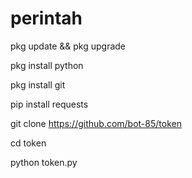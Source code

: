 # perintah
pkg update && pkg upgrade

pkg install python

pkg install git

pip install requests

git clone https://github.com/bot-85/token

cd token

python token.py
